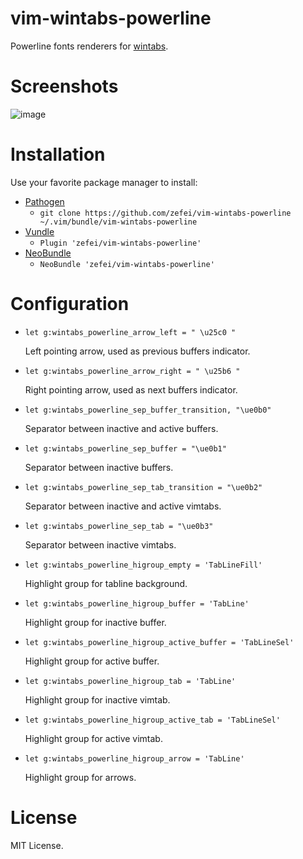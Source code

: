 # vim-wintabs-powerline
Powerline fonts renderers for [wintabs](https://github.com/zefei/vim-wintabs).

# Screenshots

![image](https://raw.githubusercontent.com/zefei/vim-wintabs-powerline/master/screenshots/screenshot1.png)

# Installation

Use your favorite package manager to install:

* [Pathogen](https://github.com/tpope/vim-pathogen)
  * `git clone https://github.com/zefei/vim-wintabs-powerline ~/.vim/bundle/vim-wintabs-powerline`
* [Vundle](https://github.com/gmarik/Vundle.vim)
  * `Plugin 'zefei/vim-wintabs-powerline'`
* [NeoBundle](https://github.com/Shougo/neobundle.vim)
  * `NeoBundle 'zefei/vim-wintabs-powerline'`

# Configuration

- `let g:wintabs_powerline_arrow_left = " \u25c0 "`

  Left pointing arrow, used as previous buffers indicator.

- `let g:wintabs_powerline_arrow_right = " \u25b6 "`

  Right pointing arrow, used as next buffers indicator.

- `let g:wintabs_powerline_sep_buffer_transition, "\ue0b0"`

  Separator between inactive and active buffers.

- `let g:wintabs_powerline_sep_buffer = "\ue0b1"`

  Separator between inactive buffers.

- `let g:wintabs_powerline_sep_tab_transition = "\ue0b2"`

  Separator between inactive and active vimtabs.

- `let g:wintabs_powerline_sep_tab = "\ue0b3"`

  Separator between inactive vimtabs.

- `let g:wintabs_powerline_higroup_empty = 'TabLineFill'`

  Highlight group for tabline background.

- `let g:wintabs_powerline_higroup_buffer = 'TabLine'`

  Highlight group for inactive buffer.

- `let g:wintabs_powerline_higroup_active_buffer = 'TabLineSel'`

  Highlight group for active buffer.

- `let g:wintabs_powerline_higroup_tab = 'TabLine'`

  Highlight group for inactive vimtab.

- `let g:wintabs_powerline_higroup_active_tab = 'TabLineSel'`

  Highlight group for active vimtab.

- `let g:wintabs_powerline_higroup_arrow = 'TabLine'`

  Highlight group for arrows.

# License

MIT License.
